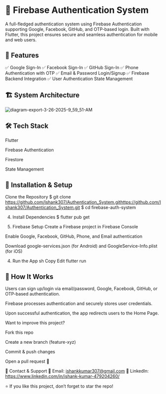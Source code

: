 # 🔐 Firebase Authentication System
A full-fledged authentication system using Firebase Authentication supporting Google, Facebook, GitHub, and OTP-based login. Built with Flutter, this project ensures secure and seamless authentication for mobile and web users.

## 🚀 Features
✅ Google Sign-In
✅ Facebook Sign-In
✅ GitHub Sign-In
✅ Phone Authentication with OTP
✅ Email & Password Login/Signup
✅ Firebase Backend Integration
✅ User Authentication State Management

## 🏗 System Architecture
![diagram-export-3-26-2025-9_59_51-AM](https://github.com/user-attachments/assets/7282bbc0-173c-49f6-a25e-3291828864cb)

## 🛠 Tech Stack
Flutter 

Firebase Authentication

Firestore 

State Management

## 🔧 Installation & Setup
 Clone the Repository
   $ git clone https://github.com/Ishank307/Authentication_System.githttps://github.com/Ishank307/Authentication_System.git
   $ cd firebase-auth-system

4. Install Dependencies
   $ flutter pub get

6. Firebase Setup
Create a Firebase project in Firebase Console

Enable Google, Facebook, GitHub, Phone, and Email authentication

Download google-services.json (for Android) and GoogleService-Info.plist (for iOS)

4. Run the App
sh
Copy
Edit
flutter run
## 🎯 How It Works
Users can sign up/login via email/password, Google, Facebook, GitHub, or OTP-based authentication.

Firebase processes authentication and securely stores user credentials.

Upon successful authentication, the app redirects users to the Home Page.

Want to improve this project?

Fork this repo

Create a new branch (feature-xyz)

Commit & push changes

Open a pull request 🚀

📩 Contact & Support
📧 Email: ishankkumar307@gmail.com
💬 LinkedIn: https://www.linkedin.com/in/ishank-kumar-479204260/

⭐ If you like this project, don’t forget to star the repo!
